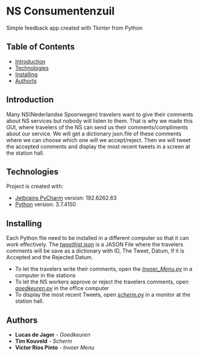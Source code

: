 # NS Consumentenzuil
Simple feedback app created with Tkinter from Python

## Table of Contents
* [Introduction](#Introduction)
* [Technologies](#Technologies)
* [Installing](#Installing)
* [Authorts](#Authors)

## Introduction
Many NS(Nederlandse Spoorwegen) travelers want to give their comments about NS services but nobody will listen to them. That is why we made this GUI, where travelers of the NS can send us their comments/compliments about our service. We will get a dictionary json.file of these comments where we can choose which one will we accept/reject. Then we will tweet the accepted comments and display the most recent tweets in a screen at the station hall.

## Technologies
 Project is created with:
* [Jetbrains PyCharm](https://www.jetbrains.com/products.html) version: 192.6262.63
* [Python](https://www.python.org) version: 3.7.4150

## Installing
Each Python file need to be installed in a different computer so that it can work effectively. The [*tweetlijst.json*](https://github.com/victor1rp/Consumentenzuil/blob/master/tweetlijst.json) is a JASON File where the travelers comments will be save as a dictionary with ID, The Tweet, Datum, If it is Accepted and the Rejected Datum.
* To let the travelers write their comments, open the [*Invoer_Menu.py*](https://github.com/victor1rp/Consumentenzuil/blob/master/Invoer_Menu.py) in a computer in the stations
* To let the NS workers approve or reject the travelers comments, open [*goedkeuren.py*](https://github.com/victor1rp/Consumentenzuil/blob/master/goedkeuren.py) in the office computer
* To display the most recent Tweets, open [*scherm.py*](https://github.com/victor1rp/Consumentenzuil/blob/master/scherm.py) in a monitor at the station hall.


## Authors
* **Lucas de Jager** - *Goedkeuren*
* **Tim Kouveld** - *Scherm*
* **Victor Rios Pinto** - *Invoer Menu*
